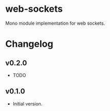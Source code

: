 web-sockets
===========

Mono module implementation for web sockets.

# Changelog

## v0.2.0
 - TODO

## v0.1.0
 - Initial version.
